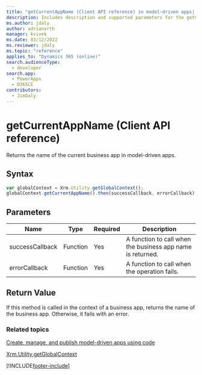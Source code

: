```yaml
---
title: "getCurrentAppName (Client API reference) in model-driven apps| MicrosoftDocs"
description: Includes description and supported parameters for the getCurrentAppName method.
ms.author: jdaly
author: adrianorth
manager: kvivek
ms.date: 03/12/2022
ms.reviewer: jdaly
ms.topic: "reference"
applies_to: "Dynamics 365 (online)"
search.audienceType: 
  - developer
search.app: 
  - PowerApps
  - D365CE
contributors:
  - JimDaly
---
```

# getCurrentAppName (Client API reference)



Returns the name of the current business app in model-driven apps.

## Syntax

```JavaScript
var globalContext = Xrm.Utility.getGlobalContext();
globalContext.getCurrentAppName().then(successCallback, errorCallback);
``` 

## Parameters

|Name |Type |Required |Description |
|---|---|---|---|
|successCallback |Function |Yes |A function to call when the business app name is returned.  |
|errorCallback |Function |Yes |A function to call when the operation fails.  |

## Return Value

If this method is called in the context of a business app, returns the name of the business app. Otherwise, it fails with an error.

### Related topics

[Create, manage, and publish model-driven apps using code](../../../../create-manage-model-driven-apps-using-code.md)

[Xrm.Utility.getGlobalContext](../getGlobalContext.md)




[!INCLUDE[footer-include](../../../../../../includes/footer-banner.md)]